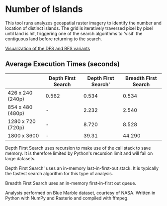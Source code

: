 # Number of Islands

This tool runs analyzes geospatial raster imagery to identify the number and location of distinct islands. The grid is iteratively traversed pixel by pixel until land is hit, triggering one of the search algorithms to 'visit' the contiguous land before returning to the search.

[Visualization of the DFS and BFS variants](https://youtu.be/kEoZuNdHLas)

## Average Execution Times (seconds)
|                   | Depth First Search | Depth First Search' | Breadth First Search |
|-------------------|--------------------|---------------------|----------------------|
| 426 x 240 (240p)  | 0.562              | 0.534               | 0.534                |
| 854 x 480 (480p)  | -                  | 2.232               | 2.540                |
| 1280 x 720 (720p) | -                  | 8.720               | 8.528                |
| 1800 x 3600       | -                  | 39.31               | 44.290               |

Depth First Search uses recursion to make use of the call stack to save memory. It is therefore limited by Python's recursion limit and will fail on large datasets.

Depth First Search' uses an in-memory last-in-first-out stack. It is typically the fastest search algorithm for this type of analysis.

Breadth First Search uses an in-memory first-in-first out queue.

Analysis performed on Blue Marble dataset, courtesy of NASA. Written in Python with NumPy and Rasterio and compiled with ffmpeg.
